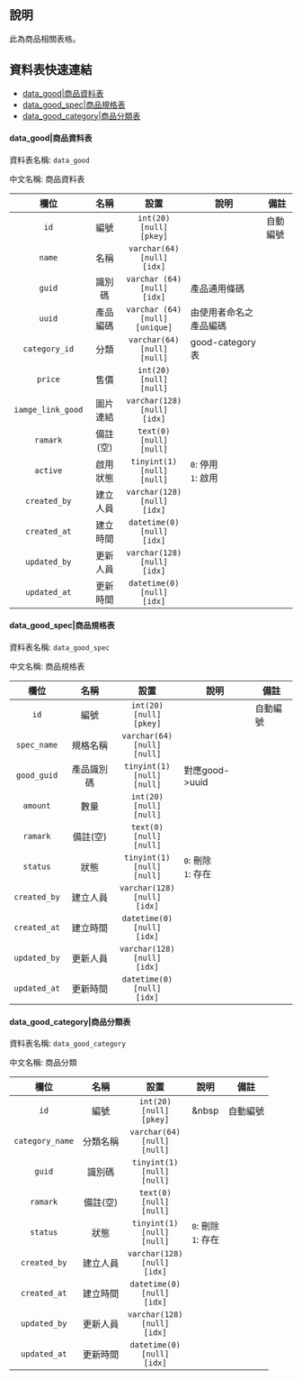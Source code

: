 ## 說明 <!-- omit in toc -->
此為商品相關表格。

## 資料表快速連結<!-- omit in toc -->

- [data_good|商品資料表](#datagood%e5%95%86%e5%93%81%e8%b3%87%e6%96%99%e8%a1%a8)
- [data_good_spec|商品規格表](#datagoodspec%e5%95%86%e5%93%81%e8%a6%8f%e6%a0%bc%e8%a1%a8)
- [data_good_category|商品分類表](#datagoodcategory%e5%95%86%e5%93%81%e5%88%86%e9%a1%9e%e8%a1%a8)

#### data_good|商品資料表

資料表名稱: `data_good`

中文名稱: 商品資料表

|       欄位        |   名稱   |                   設置                   | 說明                     | 備註     |
| :---------------: | :------: | :--------------------------------------: | ------------------------ | -------- |
|       `id`        |   編號   |    `int(20)`<br>`[null]`<br>`[pkey]`     | &nbsp;                   | 自動編號 |
|      `name`       |   名稱   |   `varchar(64)`<br>`[null]`<br>`[idx]`   | &nbsp;                   | &nbsp;   |
|      `guid`       |  識別碼  |  `varchar (64)`<br>`[null]`<br>`[idx]`   | 產品通用條碼             | &nbsp;   |
|      `uuid`       | 產品編碼 | `varchar (64)`<br>`[null]`<br>`[unique]` | 由使用者命名之產品編碼   | &nbsp;   |
|   `category_id`   |   分類   |  `varchar(64)`<br>`[null]`<br>`[null]`   | good-category表          |          |
|      `price`      |   售價   |    `int(20)`<br>`[null]`<br>`[null]`     | &nbsp;                   | &nbsp;   |
| `iamge_link_good` | 圖片連結 |  `varchar(128)`<br>`[null]`<br>`[idx]`   | &nbsp;                   |
|     `ramark`      | 備註(空) |    `text(0)`<br>`[null]`<br>`[null]`     | &nbsp;                   | &nbsp;   |
|     `active`      | 啟用狀態 |   `tinyint(1)`<br>`[null]`<br>`[null]`   | `0`: 停用 <br> `1`: 啟用 | &nbsp;   |
|   `created_by`    | 建立人員 |  `varchar(128)`<br>`[null]`<br>`[idx]`   | &nbsp;                   | &nbsp;   |
|   `created_at`    | 建立時間 |   `datetime(0)`<br>`[null]`<br>`[idx]`   | &nbsp;                   | &nbsp;   |
|   `updated_by`    | 更新人員 |  `varchar(128)`<br>`[null]`<br>`[idx]`   | &nbsp;                   | &nbsp;   |
|   `updated_at`    | 更新時間 |   `datetime(0)`<br>`[null]`<br>`[idx]`   | &nbsp;                   | &nbsp;   |

#### data_good_spec|商品規格表

資料表名稱: `data_good_spec`

中文名稱: 商品規格表

|     欄位     |    名稱    |                 設置                  | 說明                     | 備註     |
| :----------: | :--------: | :-----------------------------------: | ------------------------ | -------- |
|     `id`     |    編號    |   `int(20)`<br>`[null]`<br>`[pkey]`   | &nbsp;                   | 自動編號 |
| `spec_name`  |  規格名稱  | `varchar(64)`<br>`[null]`<br>`[null]` | &nbsp;                   | &nbsp;   |
| `good_guid`  | 產品識別碼 | `tinyint(1)`<br>`[null]`<br>`[null]`  | 對應good->uuid           | &nbsp;   |
|   `amount`   |    數量    |   `int(20)`<br>`[null]`<br>`[null]`   | &nbsp;                   | &nbsp;   |
|   `ramark`   |  備註(空)  |   `text(0)`<br>`[null]`<br>`[null]`   | &nbsp;                   | &nbsp;   |
|   `status`   |    狀態    | `tinyint(1)`<br>`[null]`<br>`[null]`  | `0`: 刪除 <br> `1`: 存在 | &nbsp;   |
| `created_by` |  建立人員  | `varchar(128)`<br>`[null]`<br>`[idx]` | &nbsp;                   | &nbsp;   |
| `created_at` |  建立時間  | `datetime(0)`<br>`[null]`<br>`[idx]`  | &nbsp;                   | &nbsp;   |
| `updated_by` |  更新人員  | `varchar(128)`<br>`[null]`<br>`[idx]` | &nbsp;                   | &nbsp;   |
| `updated_at` |  更新時間  | `datetime(0)`<br>`[null]`<br>`[idx]`  | &nbsp;                   | &nbsp;   |

#### data_good_category|商品分類表

資料表名稱: `data_good_category`

中文名稱: 商品分類

|      欄位       |   名稱   |                 設置                  | 說明                     | 備註     |
| :-------------: | :------: | :-----------------------------------: | ------------------------ | -------- |
|      `id`       |   編號   |   `int(20)`<br>`[null]`<br>`[pkey]`   | &nbsp                    | 自動編號 |
| `category_name` | 分類名稱 | `varchar(64)`<br>`[null]`<br>`[null]` | &nbsp;                   | &nbsp;   |
|     `guid`      |  識別碼  | `tinyint(1)`<br>`[null]`<br>`[null]`  | &nbsp;                   | &nbsp;   |
|    `ramark`     | 備註(空) |   `text(0)`<br>`[null]`<br>`[null]`   | &nbsp;                   | &nbsp;   |
|    `status`     |   狀態   | `tinyint(1)`<br>`[null]`<br>`[null]`  | `0`: 刪除 <br> `1`: 存在 | &nbsp;   |
|  `created_by`   | 建立人員 | `varchar(128)`<br>`[null]`<br>`[idx]` | &nbsp;                   | &nbsp;   |
|  `created_at`   | 建立時間 | `datetime(0)`<br>`[null]`<br>`[idx]`  | &nbsp;                   | &nbsp;   |
|  `updated_by`   | 更新人員 | `varchar(128)`<br>`[null]`<br>`[idx]` | &nbsp;                   | &nbsp;   |
|  `updated_at`   | 更新時間 | `datetime(0)`<br>`[null]`<br>`[idx]`  | &nbsp;                   | &nbsp;   |

